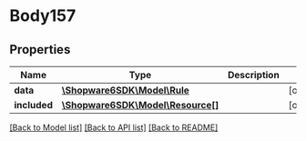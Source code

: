 # Body157

## Properties
Name | Type | Description | Notes
------------ | ------------- | ------------- | -------------
**data** | [**\Shopware6SDK\Model\Rule**](Rule.md) |  | [optional] 
**included** | [**\Shopware6SDK\Model\Resource[]**](Resource.md) |  | [optional] 

[[Back to Model list]](../../README.md#documentation-for-models) [[Back to API list]](../../README.md#documentation-for-api-endpoints) [[Back to README]](../../README.md)

